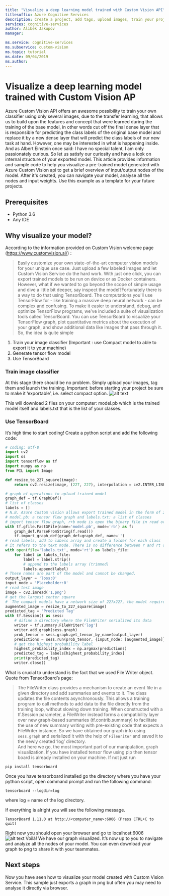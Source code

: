 ```yaml
---
title: "Visualize a deep learning model trained with Custom Vision API"
titlesuffix: Azure Cognitive Services
description: Create a project, add tags, upload images, train your project, visualize a model
services: cognitive-services
author: Alibek Jakupov
manager: 

ms.service: cognitive-services
ms.subservice: custom-vision
ms.topic: tutorial
ms.date: 09/04/2019
ms.author: 
---
```

# Visualize a deep learning model trained with Custom Vision AP

Azure Custom Vision API offers an awesome possibility to train your own classifier using only several images, due to the transfer learning, that allows us to build upon the features and concept that were learned during the training of the base model, in other words cut off the final dense layer that is responsible for predicting the class labels of the original base model and replace it by a new dense layer that will predict the class labels of our new task at hand. However, one may be interested in what is happening inside. And as Albert Einstein once said: I have no special talent, I am only passionately curious.  So let us satisfy our curiosity and have a look on internal structure of your exported model.
This article provides information and sample code to help you visualize a pre-trained model generated with Azure Custom Vision api to get a brief overview of input/output nodes of the model. After it's created, you can navigate your model, analyse all the nodes and input weights. Use this example as a template for your future projects.

## Prerequisites

- Python 3.6
- Any IDE

## Why visualize your model?

According to the information provided on Custom Vision welcome page (https://www.customvision.ai/) : 
>Easily customize your own state-of-the-art computer vision models for your unique use case. Just upload a few labeled images and let Custom Vision Service do the hard work. With just one click, you can export trained models to be run on device or as Docker containers. However, what if we wanted to go beyond the scope of simple usage and dive a little bit deeper, say inspect the model?Fortunately there is a way to do that using TensorBoard. 
The computations you'll use TensorFlow for - like training a massive deep neural network - can be complex and confusing. To make it easier to understand, debug, and optimize TensorFlow programs, we've included a suite of visualization tools called TensorBoard. You can use TensorBoard to visualize your TensorFlow graph, plot quantitative metrics about the execution of your graph, and show additional data like images that pass through it.
So, the idea is quite simple
1. Train your image classifier (Important : use Compact model to able to export it to your machine)
2. Generate tensor flow model
3. Use TensorBoard 


### Train image classifier

At this stage there should be no problem. Simply upload your images, tag them and launch the training. Important: before starting your project be sure to make it ‘exportable’, i.e. select compact option.
![alt text](https://static.wixstatic.com/media/749f52_3a10d568cd2343dcbd28ce0836bae0fd~mv2.png/v1/fill/w_469,h_1024,al_c,lg_1,q_90/749f52_3a10d568cd2343dcbd28ce0836bae0fd~mv2.webp)

This will download 2 files on your computer: model.pb which is the trained model itself and labels.txt that is the list of your classes.

### Use TensorBoard 
It’s high time to start coding! Create a python script and add the following code:

```python
# coding: utf-8
import cv2
import os
import tensorflow as tf
import numpy as np
from PIL import Image

def resize_to_227_square(image):
    return cv2.resize(image, (227, 227), interpolation = cv2.INTER_LINEAR)

# graph of operations to upload trained model
graph_def = tf.GraphDef()
# list of classes
labels = []
# N.B. Azure Custom vision allows export trained model in the form of 2 files
# model.pb: a tensor flow graph and labels.txt: a list of classes
# import tensor flow graph, r+b mode is open the binary file in read or write mode
with tf.gfile.FastGFile(name='model.pb', mode='rb') as f:
    graph_def.ParseFromString(f.read())
    tf.import_graph_def(graph_def=graph_def, name='')
# read labels, add to labels array and create a folder for each class
# it refers to the text mode. There is no difference between r and rt or w and wt since text mode is the default.
with open(file='labels.txt', mode='rt') as labels_file:
    for label in labels_file:
        label = label.strip()
        # append to the labels array (trimmed)
        labels.append(label)
# These names are part of the model and cannot be changed.
output_layer = 'loss:0'
input_node = 'Placeholder:0'
# read test image
image = cv2.imread('1.png')
# get the largest center square
#  The compact models have a network size of 227x227, the model requires this size.
augmented_image = resize_to_227_square(image)
predicted_tag = 'Predicted Tag'
with tf.Session() as sess:
    # difine a directory where the FileWriter serialized its data
    writer = tf.summary.FileWriter('log')
    writer.add_graph(sess.graph)
    prob_tensor = sess.graph.get_tensor_by_name(output_layer)
    predictions = sess.run(prob_tensor, {input_node: [augmented_image]})
    # get the highest probability label
    highest_probability_index = np.argmax(predictions)
    predicted_tag = labels[highest_probability_index]
    print(predicted_tag)
    writer.close()
```
What is crucial to understand is the fact that we used File Writer object. Quote from TensorBoard’s page:
>The FileWriter class provides a mechanism to create an event file in a given directory and add summaries and events to it. The class updates the file contents asynchronously. This allows a training program to call methods to add data to the file directly from the training loop, without slowing down training.
>When constructed with a tf.Session parameter, a FileWriter instead forms a compatibility layer over new graph-based summaries (tf.contrib.summary) to facilitate the use of new summary writing with pre-existing code that expects a FileWriter instance.
So we have obtained our graph info using `sess.graph` and serialized it with the help of `FileWriter` and saved it to the newly created ‘log’ directory.  
And here we go, the most important part of our manipulation, graph visualization. If you have installed tensor flow using pip then tensor board is already installed on your machine. If not just run 
```
pip install tensorboard
```
Once you have tensorboard installed go the directory where you have your python script, open command prompt and run the following command:
```
tensorboard --logdir=log
```
where log = name of the log directory.

If everything is alright you will see the following message.
```
TensorBoard 1.11.0 at http://<computer_name>:6006 (Press CTRL+C to quit)
```
Right now you should open your browser and go to localhost:6006
![alt text](https://static.wixstatic.com/media/749f52_1c77f3d50ed04de2bd8a5121d85a7feb~mv2.png/v1/fill/w_937,h_886,al_c,q_90/749f52_1c77f3d50ed04de2bd8a5121d85a7feb~mv2.webp)
Voilà! We have our graph visualized. It’s now up to you to navigate and analyze all the nodes of your model. You can even download your graph to png to share it with your teammates. 

## Next steps

Now you have seen how to visualize your model created with Custom Vision Service. This sample just exports a graph in png but often you may need to analyse it directly via browser.
